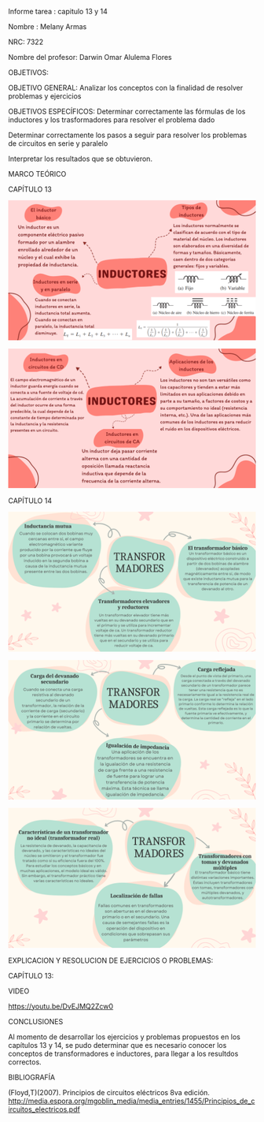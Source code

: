 Informe tarea : capitulo 13 y 14

Nombre : Melany Armas

NRC: 7322

Nombre del profesor: Darwin Omar Alulema Flores

OBJETIVOS:

OBJETIVO GENERAL: Analizar los conceptos con la finalidad de resolver problemas y ejercicios

OBJETIVOS ESPECÍFICOS: Determinar correctamente las fórmulas de los inductores y los trasformadores para resolver el problema dado

Determinar correctamente los pasos a seguir para resolver los problemas de circuitos en serie y paralelo

Interpretar los resultados que se obtuvieron.

MARCO TEÓRICO

CAPÍTULO 13

![](https://github.com/MelanyArmas/Tarea-7/blob/main/INDUCTORES%201.png)

![](https://github.com/MelanyArmas/Tarea-7/blob/main/INDUCTORES%202.png)

CAPÍTULO 14

![](https://github.com/MelanyArmas/Tarea-7/blob/main/TRANSFORMADORES%201.png)

![](https://github.com/MelanyArmas/Tarea-7/blob/main/TRANSFORMADORES%202.png)

![](https://github.com/MelanyArmas/Tarea-7/blob/main/TRANSFORMADORES3.png)

EXPLICACION Y RESOLUCION DE EJERCICIOS O PROBLEMAS:

CAPÍTULO 13:

VIDEO

https://youtu.be/DvEJMQ2Zcw0

CONCLUSIONES

Al momento de desarrollar los ejercicios y problemas propuestos en los capítulos 13 y 14, se pudo determinar que es necesario conocer los conceptos de transformadores e inductores, para llegar a los resultdos correctos.

BIBLIOGRAFÍA

(Floyd,T)(2007). Principios de circuitos eléctricos 8va edición. http://media.espora.org/mgoblin_media/media_entries/1455/Principios_de_circuitos_electricos.pdf
